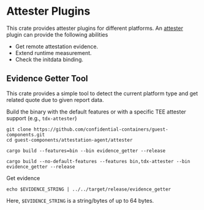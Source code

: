 # Attester Plugins

This crate provides attester plugins for different platforms. An [attester](https://www.rfc-editor.org/rfc/rfc9334.html#section-7.2) plugin can provide the following abilities

- Get remote attestation evidence.
- Extend runtime measurement.
- Check the initdata binding.

## Evidence Getter Tool

This crate provides a simple tool to detect the current platform type and get related quote due to given report data.

Build the binary with the default features or with a specific TEE attester support (e.g., `tdx-attester`)
```shell
git clone https://github.com/confidential-containers/guest-components.git
cd guest-components/attestation-agent/attester

cargo build --features=bin --bin evidence_getter --release

cargo build --no-default-features --features bin,tdx-attester --bin evidence_getter --release
```

Get evidence
```shell
echo $EVIDENCE_STRING | ../../target/release/evidence_getter 
```

Here, `$EVIDENCE_STRING` is a string/bytes of up to 64 bytes.
